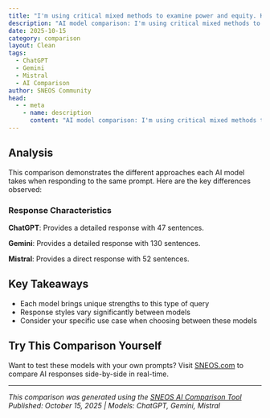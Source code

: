 ```yaml
---
title: "I'm using critical mixed methods to examine power and equity. Help me: 1) Use critical theoretical framework throughout"
description: "AI model comparison: I'm using critical mixed methods to examine power and equity. Help me: 1) Use critical theoretical f..."
date: 2025-10-15
category: comparison
layout: Clean
tags:
  - ChatGPT
  - Gemini
  - Mistral
  - AI Comparison
author: SNEOS Community
head:
  - - meta
    - name: description
      content: "AI model comparison: I'm using critical mixed methods to examine power and equity. Help me: 1) Use critical theoretical framework throughout..."
---
```


<ChatComparison
  title="I'm using critical mixed methods to examine power and equity. Help me: 1) Use critical theoretical framework throughout"
  prompt="I'm using critical mixed methods to examine power and equity. Help me: 1) Use critical theoretical framework throughout"
  :responses='{"ChatGPT": "Using a critical theoretical framework in your mixed methods study focused on power and equity involves several key steps and considerations. Here\u2019s how you can integrate critical theory throughout your research process:\n\n### 1. Define Your Critical Framework\nStart by clarifying which critical theoretical perspectives resonate with your research goals. Common frameworks include:\n\n- **Critical Race Theory (CRT)**: Focuses on the intersection of race, power, and inequity.\n- **Feminist Theory**: Examines gendered power dynamics and intersects with issues of race, class, and sexuality.\n- **Postcolonial Theory**: Addresses the implications of colonization and seeks to highlight marginalized voices.\n- **Critical Theory of Education**: Focuses on issues of power in the educational environment, questioning traditional hierarchies and advocating for social justice.\n\n### 2. Research Questions\nFormulate research questions that are rooted in the critical framework you are using. For example:\n- How do institutional practices reinforce or challenge power dynamics in [your context]?\n- In what ways do marginalized groups perceive power and equity within [specific institutions or systems]?\n- What are the implications of these perceptions on policy and practice?\n\n### 3. Literature Review\nConduct a literature review that highlights previous studies grounded in critical theory. This will position your research within a broader scholarly conversation about power and equity. Look for gaps that your study aims to address, especially relating to marginalized communities.\n\n### 4. Methodological Approach\nIncorporate both qualitative and quantitative methods to create a comprehensive understanding of the phenomenon:\n\n- **Qualitative Methods**: Use interviews, focus groups, or participatory action research (PAR) to gather in-depth perspectives from marginalized groups. Ensure that your qualitative tools are designed to allow participants to share their experiences in their own terms, highlighting nuances of power and equity.\n  \n- **Quantitative Methods**: Use surveys, statistical analysis, or secondary data analysis to quantify aspects of power and inequity. This could involve measuring access to resources, representation in certain spaces, or outcomes based on demographic factors.\n\n### 5. Data Collection\nConsider the following aspects during data collection:\n- **Informed Consent**: Engage participants with transparency about the purpose of your research, ensuring they understand how their contributions will be used to challenge inequity.\n- **Community Involvement**: Work collaboratively with community members or stakeholders from marginalized groups to design data collection instruments. This participatory approach fosters a sense of ownership and empowerment among those being studied.\n\n### 6. Data Analysis\n- **Qualitative Analysis**: Use thematic analysis, grounded theory, or critical discourse analysis to identify power dynamics and inequities within the qualitative data. Pay attention to context and voice, ensuring that marginalized perspectives are foregrounded.\n  \n- **Quantitative Analysis**: Use statistical tests to analyze patterns in the data. Ensure that your analysis accounts for intersectional factors that contribute to inequity. Disaggregate data by relevant demographics to uncover disparities.\n\n### 7. Interpretation\nReflect critically on your findings:\n- How do they align with or challenge existing literature on power and equity?\n- What new insights do they provide about the experiences of marginalized groups?\n- Are there any biases in your analysis that need to be acknowledged? It\u2019s essential to be transparent about your positionality and how it may influence your interpretation of the data.\n\n### 8. Implications for Action\nShare your findings with a focus on action and advocacy:\n- Consider recommendations that promote equity and challenge existing power structures based on your data.\n- Engage with community stakeholders or policymakers to discuss your findings and influence change.\n\n### 9. Ethical Considerations\nAddress ethical implications throughout your research, especially in relation to power dynamics. This includes:\n- Ensuring confidentiality and anonymity for participants.\n- Being mindful of how the representation of their stories may impact their communities.\n\n### 10. Reflection and Iteration\nThroughout your research process, engage in reflexivity and self-examination to understand how your own biases and perspectives inform your research. Consider how your findings can lead to further inquiry or action in the arena of power and equity.\n\nBy grounding your research in a critical theoretical framework, you can produce outcomes that not only reflect the complexities of power and equity but also contribute to meaningful change in the community you are studying.", "Gemini": "This is an excellent and powerful approach to research! Using critical mixed methods to examine power and equity, with a critical theoretical framework woven throughout, is how you achieve truly impactful, transformative work.\n\nHere\u0027s a comprehensive guide to help you integrate a critical theoretical framework at every stage of your critical mixed methods research:\n\n## 1. Using a Critical Theoretical Framework Throughout Critical Mixed Methods Research\n\nIntegrating a critical theoretical framework isn\u0027t just about adding a theoretical chapter; it\u0027s about a foundational lens that shapes your entire research process, from inception to dissemination. It means moving beyond description to *explanation*, *critique*, and *transformation*.\n\n### A. Core Principles of Critical Theoretical Frameworks in Research\n\nBefore diving into the stages, let\u0027s remember what critical frameworks generally entail:\n\n1.  **Critique of Power:** They explicitly aim to understand, expose, and challenge existing power structures (e.g., systemic racism, patriarchy, classism, ableism, heteronormativity, colonialism).\n2.  **Epistemological \u0026 Ontological Stance:** Knowledge is not neutral; it\u0027s socially constructed and often serves dominant interests. Reality is shaped by power relations.\n3.  **Emancipatory Aim:** The ultimate goal is social justice, liberation, and positive social change. Research is a tool for empowerment and transformation.\n4.  **Voice \u0026 Agency:** Prioritizing the voices, experiences, and agency of marginalized and oppressed groups. Counter-narratives are central.\n5.  **Reflexivity:** Researchers must critically examine their own positionality, biases, and the power dynamics within the research process itself.\n6.  **Intersectionality:** Recognizing that multiple forms of oppression and privilege intersect and cannot be understood in isolation.\n\n### B. Integrating the Critical Framework at Each Research Stage\n\nLet\u0027s break down how this plays out:\n\n---\n\n#### **Stage 1: Conceptualization \u0026 Problem Formulation**\n\nThis is where your critical lens is paramount in defining *what* you study and *why*.\n\n*   **Identifying the Research Problem:**\n    *   **Critical Questioning:** Don\u0027t just identify a problem; question *how* it became a problem, *who* defines it as such, and *whose interests* are served by its current definition. Instead of \u0022What are the disparities in X?\u0022, ask \u0022How do existing power structures and historical injustices *produce and perpetuate* disparities in X, and what are the lived consequences for marginalized communities?\u0022\n    *   **Unpacking Taken-for-Granted Assumptions:** Challenge dominant narratives and assumptions that might normalize inequality or blame individuals for systemic issues.\n    *   **Focus on Systemic Issues:** Frame the problem not as individual failings but as manifestations of structural, institutional, and discursive power.\n*   **Formulating Research Questions:**\n    *   **Action-Oriented \u0026 Emancipatory:** Your questions should not just describe, but inquire into mechanisms of power, resistance, and potential for change.\n    *   **Examples:**\n        *   *Traditional:* \u0022What is the relationship between policy X and outcome Y?\u0022\n        *   *Critical:* \u0022How does policy X, embedded within a neoliberal framework, disproportionately impact [marginalized group] by reinforcing existing power hierarchies, and what counter-narratives and strategies for resistance emerge from their experiences?\u0022\n        *   *Traditional:* \u0022Do students from different backgrounds achieve differently?\u0022\n        *   *Critical:* \u0022How do systemic educational policies and practices perpetuate racial and class inequities in educational attainment, and how do students and families navigate and resist these oppressive structures?\u0022\n*   **Selecting Your Specific Critical Theories:** Be explicit!\n    *   *Examples:* Critical Race Theory (CRT), Feminist Theory, Postcolonial Theory, Queer Theory, Disability Studies, Critical Pedagogy, Intersectionality, Marxist/Neo-Marxist Theory, Foucauldian perspectives on power/knowledge.\n    *   **Justification:** Explain *why* these theories are the most appropriate for understanding the specific power dynamics at play in your research context.\n\n---\n\n#### **Stage 2: Literature Review**\n\nYour critical framework transforms the literature review from a summary into a critical engagement.\n\n*   **Critique Existing Scholarship:**\n    *   **Whose Voices are Absent?** Identify gaps where the experiences or perspectives of marginalized groups are missing or misrepresented.\n    *   **Unmasking Biases:** Analyze how previous research might have implicitly or explicitly upheld dominant ideologies, perpetuated stereotypes, or ignored structural causes of inequality.\n    *   **Methodological Critiques:** How have past methods (e.g., purely quantitative, decontextualized) limited understanding of power?\n*   **Identifying Theoretical Gaps:** Show how your chosen critical framework will offer a fresh, more incisive lens than previous studies.\n*   **Building a Critical Foundation:** Highlight existing critical scholarship that informs your approach, demonstrating your intellectual lineage within the critical tradition.\n\n---\n\n#### **Stage 3: Theoretical Framework Section (Explicitly Stated)**\n\nThis is where you formalize your critical commitment.\n\n*   **Define Key Concepts:** Clearly define how your chosen critical theories (e.g., CRT, Intersectionality) understand core concepts like \u0022power,\u0022 \u0022equity,\u0022 \u0022oppression,\u0022 \u0022privilege,\u0022 \u0022resistance,\u0022 \u0022systemic,\u0022 etc., *as they apply to your study*.\n*   **Explain Interconnections:** If you\u0027re using multiple critical theories (e.g., CRT and Feminist Theory), explain how they intersect and complement each other to provide a richer understanding of your phenomenon.\n*   **Link to Research Questions:** Explicitly articulate how your theoretical framework will guide your research questions, methodological choices, data analysis, and interpretation. This is your guiding map.\n\n---\n\n#### **Stage 4: Methodological Design (The \u0022Mixing\u0022)**\n\nThis is where the \u0022critical mixed methods\u0022 truly comes alive. Your critical framework informs *why* you mix, *what* you mix, and *how* you conduct each method.\n\n*   **Justifying Mixed Methods from a Critical Stance:**\n    *   **Addressing Different Dimensions of Power:**\n        *   **Quantitative Methods:** Can reveal systemic patterns, disparities, and institutional power structures (e.g., disaggregated data by race/gender/class to show inequitable outcomes, identifying the scope of a problem, tracking policy impacts). They can challenge individualistic explanations by showing broad structural trends.\n        *   **Qualitative Methods:** Can provide the lived experiences, narratives, and meanings that contextualize quantitative patterns. They capture the nuances of how power is experienced, resisted, and negotiated at the micro-level, and amplify marginalized voices. They can reveal counter-narratives and forms of agency often invisible in quantitative data.\n    *   **Triangulation for Critical Insight:** Not just for validity, but to provide a more comprehensive *critical* understanding. Do the numbers tell one story, and the lived experiences another? What does this tension reveal about power and knowledge production?\n    *   **Empowerment:** Mixed methods can be designed to be more participatory and empowering, especially when qualitative methods are prioritized to give voice.\n*   **Sampling Strategies:**\n    *   **Purposeful Sampling (Qualitative):** Prioritize participants who have direct experience with oppression, marginalization, or resistance related to your topic. Seek out \u0022critical cases\u0022 or \u0022information-rich\u0022 cases that can illuminate power dynamics.\n    *   **Representative Sampling (Quantitative):** If used, ensure it adequately captures the diversity of experiences within your target population, allowing for disaggregation by key social identity markers (race, gender, class, etc.) to expose disparities. Avoid samples that mask inequities.\n*   **Data Collection Methods \u0026 Instruments:**\n    *   **Qualitative:**\n        *   **Interviews:** Use semi-structured or unstructured interviews that allow participants to shape the narrative, challenge assumptions, and express their agency. Focus on \u0022how\u0022 and \u0022why\u0022 to uncover power dynamics.\n        *   **Focus Groups:** Facilitate collective sense-making and expose shared experiences of oppression or resistance. Ensure a safe space for dialogue.\n        *   **Participatory Action Research (PAR) / Ethnography:** Methods that directly involve the community in research design and data collection, explicitly aimed at empowerment and social change.\n        *   **Document Analysis:** Critically analyze policy documents, media, institutional reports for underlying power assumptions, discourses, and silences.\n    *   **Quantitative:**\n        *   **Survey Design:** Frame questions to reveal systemic issues rather than just individual attitudes. Include demographic questions that allow for disaggregation along critical axes of identity. Be mindful of how questions might perpetuate stereotypes or biases.\n        *   **Existing Data:** Critically assess how existing datasets were constructed (who collected them, for what purpose, whose experiences are captured/missed?). Use them to reveal structural patterns.\n*   **Ethical Considerations:**\n    *   **Beyond IRB Compliance:** Critically examine power dynamics in the researcher-participant relationship.\n    *   **Informed Consent:** Frame it as an ongoing dialogue, ensuring participants understand the emancipatory goals and potential risks/benefits, especially for vulnerable populations.\n    *   **Giving Back:** How will your research benefit the community or participants? Consider participatory feedback loops, sharing findings in accessible ways, and advocating for change.\n\n---\n\n#### **Stage 5: Data Analysis**\n\nYour critical framework guides how you make sense of your data, looking for patterns, themes, and contradictions related to power and equity.\n\n*   **Qualitative Analysis:**\n    *   **Thematic Analysis:** Identify themes related to experiences of oppression, resistance, agency, systemic barriers, and structural inequities. Look for nuances in how power is exercised and experienced.\n    *   **Discourse Analysis:** Examine how language, narratives, and communication construct and reinforce power relations, discourses, and ideologies.\n    *   **Narrative Analysis:** Focus on how individuals make sense of their experiences within oppressive contexts, highlighting their agency and counter-narratives.\n    *   **Critical Ethnography:** Interpret observations and interactions through the lens of power, conflict, and social justice.\n*   **Quantitative Analysis:**\n    *   **Disaggregation:** Systematically disaggregate all relevant data by key social identity markers (race, gender, class, age, disability status, etc.) to expose disparities and unequal outcomes.\n    *   **Critical Statistics:** Don\u0027t just report correlations; critically interpret them in relation to your theoretical framework. Question \u0022normal\u0022 distributions \u2013 what power dynamics do they reflect or mask?\n    *   **Focus on Systemic Factors:** Use statistical models (e.g., multi-level modeling) to differentiate between individual-level effects and structural/contextual effects.\n*   **Mixed Methods Integration for Critical Insight:**\n    *   **Convergence/Divergence:** Explore not just if quantitative and qualitative findings align, but *why* they might diverge. What does this reveal about different manifestations or understandings of power?\n    *   **Elaboration/Explanation:** Use qualitative data to elaborate on the \u0022how\u0022 and \u0022why\u0022 behind quantitative patterns of inequity. Use quantitative data to establish the scale and scope of issues identified qualitatively.\n    *   **Challenge/Contradiction:** Allow the qualitative data (especially counter-narratives) to challenge or complicate dominant interpretations that might emerge from quantitative data, and vice-versa. This tension is often where the deepest critical insights lie.\n\n---\n\n#### **Stage 6: Interpretation, Discussion, \u0026 Conclusion**\n\nThis is where you make your critical argument explicit and connect your findings back to your emancipatory goals.\n\n*   **Connecting Findings to Theory:** Explicitly link your findings back to your chosen critical theoretical framework. Does your data support, challenge, or refine the theory? How does it illuminate the specific mechanisms of power and inequity?\n*   **Explaining Power Dynamics:** Clearly articulate how your findings explain the nature of power, oppression, privilege, and resistance within your context. Identify the structural, institutional, and discursive forces at play.\n*   **Highlighting Counter-Narratives \u0026 Agency:** Emphasize the voices, strategies, and resilience of marginalized groups. Show how they resist or navigate oppressive systems.\n*   **Implications for Social Justice:** Discuss the practical, policy, and theoretical implications of your findings for promoting equity and social change.\n*   **Recommendations for Action:** Based on your critical insights, propose concrete, actionable recommendations aimed at dismantling oppressive structures and fostering more equitable outcomes. These should be rooted in your emancipatory goals.\n\n---\n\n#### **Stage 7: Reflexivity (Ongoing)**\n\nThis is not a single stage but a continuous process woven throughout.\n\n*   **Researcher Positionality:** Constantly reflect on your own social location (race, gender, class, etc.), biases, assumptions, and how these might influence your research questions, data collection, analysis, and interpretation. How does your identity impact your relationship with participants?\n*   **Power Dynamics in Research:** Acknowledge and address the inherent power imbalances between researcher and researched. How can you mitigate these?\n*   **Transparency:** Be transparent about your methodological choices, theoretical lens, and the iterative nature of critical inquiry.\n*   **Learning and Adapting:** Be open to critical feedback and willing to adjust your approach as new insights emerge from the data or from community engagement.\n\n---\n\nBy consciously applying your critical theoretical framework at each of these stages, you ensure that your critical mixed methods research is not just methodologically rigorous, but also theoretically robust, ethically sound, and genuinely committed to examining and challenging power and equity for social transformation.", "Mistral": "Using a critical theoretical framework in your mixed methods research to examine power and equity involves integrating critical theory throughout your study design, data collection, analysis, and interpretation. Here\u0027s how you can do that:\n\n1. **Research Design:**\n   - **Paradigm**: Situate your research within the critical paradigm, which focuses on power, inequality, and social justice.\n   - **Research Questions**: Formulate research questions that explicitly address issues of power and equity.\n   - **Mixed Methods Type**: Choose a mixed methods design that allows for in-depth exploration of power dynamics (e.g., exploratory sequential, explanatory sequential, or convergent designs).\n\n2. **Theoretical Framework:**\n   - Choose a critical theory that fits your study, such as:\n     - **Critical Race Theory (CRT)**: Focuses on the intersection of race and power.\n     - **Feminist Theory**: Examines gender-based power dynamics and inequities.\n     - **Critical Discourse Analysis (CDA)**: Investigates power dynamics through language and discourse.\n     - **Postcolonial Theory**: Explores the legacy of colonialism in contemporary power structures.\n   - clearly articulate the tenets of your chosen theory and how they guide your study.\n\n3. **Data Collection:**\n   - **Sampling**: Use purposeful sampling to include marginalized or vulnerable populations.\n   - **Instruments**: Design survey questions, interview protocols, or focus group guides that probe issues of power and equity.\n   - **Procedures**: Ensure that data collection procedures are ethical, culturally sensitive, and empowering for participants.\n\n4. **Data Analysis:**\n   - **Qualitative Analysis**: Use analytical techniques from your chosen critical theory to examine power dynamics in your qualitative data (e.g., CDA for interview transcripts).\n   - **Quantitative Analysis**: Analyze quantitative data for trends and patterns that highlight inequities (e.g., using statistical tests to compare outcomes across different social groups).\n   - **Integration**: Combine qualitative and quantitative findings to generate a more comprehensive understanding of power and equity in your study context.\n\n5. **Interpretation and Discussion:**\n   - Interpret your findings through the lens of your critical theoretical framework.\n   - Discuss how your results illuminate power dynamics, inequities, and potential avenues for social change.\n   - Consider the implications of your findings for policy, practice, and future research.\n\n6. **Reflexivity:**\n   - Throughout the research process, engage in reflexivity by reflecting on your own positionality, power, and assumptions, as well as how these may influence your study.\n\n7. **Dissemination:**\n   - Share your findings in ways that empower participants, challenge oppressive structures, and promote social justice.\n\nHere are some resources to help you integrate critical theory in your mixed methods research:\n\n- Creswell, J. W., \u0026 Plano Clark, V. L. (2018). Designing and Conducting Mixed Methods Research. Sage publications.\n- Kincheloe, J. L., \u0026 McLaren, P. (2005). Critical Pedagogy: Where Are We Now? Where Are We Going? Routledge.\n- Mertens, D. M. (2015). Research and Evaluation in Education and Psychology: Integrating Diversity with Quantitative, Qualitative, and Mixed Methods. Sage publications."}' published-date="{DateTime.UtcNow:HH:mm}"
/>

## Analysis

This comparison demonstrates the different approaches each AI model takes when responding to the same prompt. Here are the key differences observed:

### Response Characteristics

**ChatGPT**: Provides a detailed response with 47 sentences. 

**Gemini**: Provides a detailed response with 130 sentences. 

**Mistral**: Provides a direct response with 52 sentences. 

## Key Takeaways

- Each model brings unique strengths to this type of query
- Response styles vary significantly between models
- Consider your specific use case when choosing between these models

## Try This Comparison Yourself

Want to test these models with your own prompts? Visit [SNEOS.com](https://sneos.com) to compare AI responses side-by-side in real-time.

---

*This comparison was generated using the [SNEOS AI Comparison Tool](https://sneos.com)*
*Published: October 15, 2025 | Models: ChatGPT, Gemini, Mistral*
